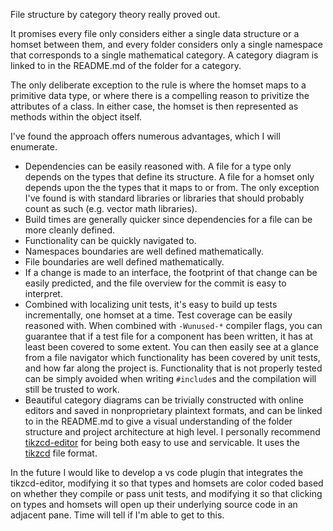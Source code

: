 File structure by category theory really proved out. 

It promises every file only considers either a single data structure or a homset between them, and every folder considers only a single namespace that corresponds to a single mathematical category. A category diagram is linked to in the README.md of the folder for a category. 

The only deliberate exception to the rule is where the homset maps to a primitive data type, or where there is a compelling reason to privitize the attributes of a class. In either case, the homset is then represented as methods within the object itself. 

I've found the approach offers numerous advantages, which I will enumerate.

* Dependencies can be easily reasoned with. A file for a type only depends on the types that define its structure. A file for a homset only depends upon the the types that it maps to or from. The only exception I've found is with standard libraries or libraries that should probably count as such (e.g. vector math libraries). 
* Build times are generally quicker since dependencies for a file can be more cleanly defined.
* Functionality can be quickly navigated to. 
* Namespaces boundaries are well defined mathematically. 
* File boundaries are well defined mathematically. 
* If a change is made to an interface, the footprint of that change can be easily predicted, and the file overview for the commit is easy to interpret. 
* Combined with localizing unit tests, it's easy to build up tests incrementally, one homset at a time. Test coverage can be easily reasoned with. When combined with `-Wunused-*` compiler flags, you can guarantee that if a test file for a component has been written, it has at least been covered to some extent. You can then easily see at a glance from a file navigator which functionality has been covered by unit tests, and how far along the project is. Functionality that is not properly tested can be simply avoided when writing `#include`s and the compilation will still be trusted to work. 
* Beautiful category diagrams can be trivially constructed with online editors and saved in nonproprietary plaintext formats, and can be linked to in the README.md to give a visual understanding of the folder structure and project architecture at high level. I personally recommend [tikzcd-editor](https://tikzcd.yichuanshen.de/) for being both easy to use and servicable. It uses the [tikzcd](http://ctan.math.washington.edu/tex-archive/graphics/pgf/contrib/tikz-cd/tikz-cd-doc.pdf) file format.

In the future I would like to develop a vs code plugin that integrates the tikzcd-editor, modifying it so that types and homsets are color coded based on whether they compile or pass unit tests, and modifying it so that clicking on types and homsets will open up their underlying source code in an adjacent pane. Time will tell if I'm able to get to this. 